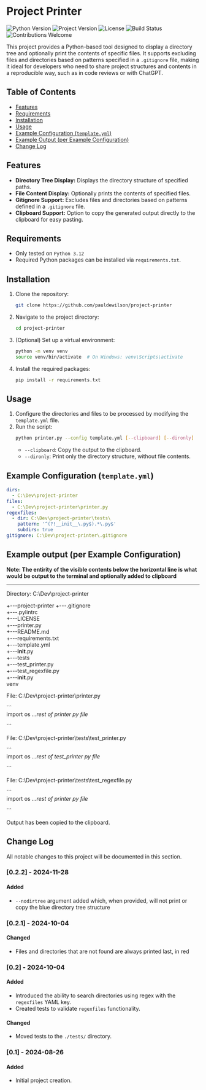 # Project Printer

![Python Version](https://img.shields.io/badge/python-3.12-blue)
![Project Version](https://img.shields.io/badge/version-0.2.1-orange)
![License](https://img.shields.io/badge/license-MIT-brightgreen)
![Build Status](https://img.shields.io/badge/build-passing-brightgreen)
![Contributions Welcome](https://img.shields.io/badge/contributions-welcome-brightgreen)

This project provides a Python-based tool designed to display a directory tree and optionally print the contents of specific files. It supports excluding files and directories based on patterns specified in a `.gitignore` file, making it ideal for developers who need to share project structures and contents in a reproducible way, such as in code reviews or with ChatGPT.

## Table of Contents

- [Features](#features)
- [Requirements](#requirements)
- [Installation](#installation)
- [Usage](#usage)
- [Example Configuration (`template.yml`)](#example-configuration-projyml)
- [Example Output (per Example Configuration)](#example-output-per-example-configuration)
- [Change Log](#change-log)

## Features
- **Directory Tree Display:** Displays the directory structure of specified paths.
- **File Content Display:** Optionally prints the contents of specified files.
- **Gitignore Support:** Excludes files and directories based on patterns defined in a `.gitignore` file.
- **Clipboard Support:** Option to copy the generated output directly to the clipboard for easy pasting.

## Requirements
- Only tested on `Python 3.12`
- Required Python packages can be installed via `requirements.txt`.

## Installation
1. Clone the repository:
    ```sh
    git clone https://github.com/pauldewilson/project-printer
    ```
2. Navigate to the project directory:
    ```sh
    cd project-printer
    ```
3. (Optional) Set up a virtual environment:
    ```sh
    python -m venv venv
    source venv/bin/activate  # On Windows: venv\Scripts\activate
    ```
4. Install the required packages:
    ```sh
    pip install -r requirements.txt
    ```

## Usage
1. Configure the directories and files to be processed by modifying the `template.yml` file.
2. Run the script:
    ```sh
    python printer.py --config template.yml [--clipboard] [--dironly]
    ```
    - `--clipboard`: Copy the output to the clipboard.
    - `--dironly`: Print only the directory structure, without file contents.

## Example Configuration (`template.yml`)
```yaml
dirs:
  - C:\Dev\project-printer
files:
  - C:\Dev\project-printer\printer.py
regexfiles:
  - dir: C:\Dev\project-printer\tests\
    pattern: '^(?!__init__\.py$).*\.py$'
    subdirs: true
gitignore: C:\Dev\project-printer\.gitignore
```

## Example output (per Example Configuration)
**Note: The entirity of the visible contents below the horizontal line is what would be output to the terminal and optionally added to clipboard**
<hr>

Directory: C:\Dev\project-printer

+---project-printer
    +---.gitignore<br>
    +---.pylintrc<br>
    +---LICENSE<br>
    +---printer.py<br>
    +---README.md<br>
    +---requirements.txt<br>
    +---template.yml<br>
    +---__init__.py<br>
    +---tests<br>
        +---test_printer.py<br>
        +---test_regexfile.py<br>
        +---__init__.py<br>
venv

File: C:\Dev\project-printer\printer.py

\`\`\`<br>
import os
*...rest of printer py file*

\`\`\`

File: C:\Dev\project-printer\tests\test_printer.py

\`\`\`<br>
import os
*...rest of test_printer py file*

\`\`\`

File: C:\Dev\project-printer\tests\test_regexfile.py

\`\`\`<br>
import os
*...rest of printer py file*

\`\`\`

Output has been copied to the clipboard.

## Change Log

All notable changes to this project will be documented in this section.

### [0.2.2] - 2024-11-28

#### Added
- ```--nodirtree``` argument added which, when provided, will not print or copy the blue directory tree structure

### [0.2.1] - 2024-10-04

#### Changed
- Files and directories that are not found are always printed last, in red

### [0.2] - 2024-10-04

#### Added
- Introduced the ability to search directories using regex with the `regexfiles` YAML key.
- Created tests to validate `regexfiles` functionality.

#### Changed
- Moved tests to the `./tests/` directory.

### [0.1] - 2024-08-26

#### Added
- Initial project creation.
